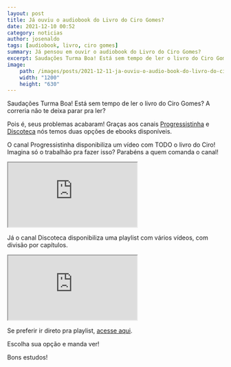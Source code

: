 ```yaml
---
layout: post
title: Já ouviu o audiobook do Livro do Ciro Gomes?
date: 2021-12-10 00:52
category: noticias
author: josenaldo
tags: [audiobook, livro, ciro gomes]
summary: Já pensou em ouvir o audiobook do Livro do Ciro Gomes?
excerpt: Saudações Turma Boa! Está sem tempo de ler o livro do Ciro Gomes? A correria não te deixa parar pra ler?
image:
    path: /images/posts/2021-12-11-ja-ouviu-o-audio-book-do-livro-do-ciro-gomes.jpg
    width: "1200"
    height: "630"
---
```


Saudações Turma Boa! Está sem tempo de ler o livro do Ciro Gomes? A correria não te deixa parar pra ler?

Pois é, seus problemas acabaram! Graças aos canais [Progressistinha](https://www.youtube.com/channel/UCEAT34ffgnxP2s3A_Kzzrww) e [Discoteca](https://www.youtube.com/c/Discotecatv) nós temos duas opções de ebooks disponíveis.

O canal Progressistinha disponibiliza um vídeo com TODO o livro do Ciro! Imagina só o trabalhão pra fazer isso? Parabéns a quem comanda o canal!

<div class="ratio ratio-16x9 my-3">
    <iframe
    src="https://www.youtube.com/embed/0z8_xnZJ2qw?rel=0"
    allow="autoplay; encrypted-media"
    allowfullscreen></iframe>
</div>

Já o canal Discoteca disponibiliza uma playlist com vários vídeos, com divisão por capítulos.

<div class="ratio ratio-16x9 my-3">
    <iframe
    src="https://www.youtube.com/embed/Ge6nGkc41No?rel=0"
    allow="autoplay; encrypted-media"
    allowfullscreen></iframe>
</div>

Se preferir ir direto pra playlist, [acesse aqui](https://www.youtube.com/playlist?list=PLArA-KLtEQBMjNM2mHecLIlSh0RA-8IGI).

Escolha sua opção e manda ver!

Bons estudos!

